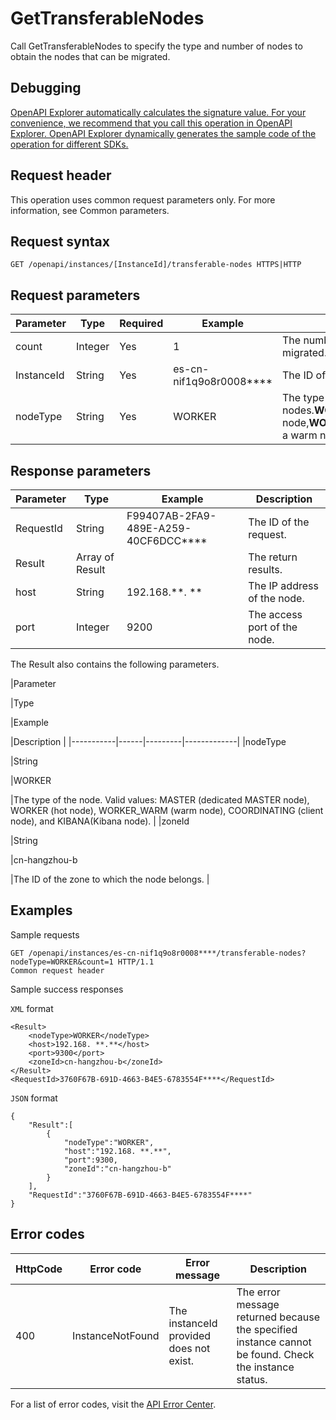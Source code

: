 # GetTransferableNodes

Call GetTransferableNodes to specify the type and number of nodes to obtain the nodes that can be migrated.

## Debugging

[OpenAPI Explorer automatically calculates the signature value. For your convenience, we recommend that you call this operation in OpenAPI Explorer. OpenAPI Explorer dynamically generates the sample code of the operation for different SDKs.](https://api.aliyun.com/#product=elasticsearch&api=GetTransferableNodes&type=ROA&version=2017-06-13)

## Request header

This operation uses common request parameters only. For more information, see Common parameters.

## Request syntax

```
GET /openapi/instances/[InstanceId]/transferable-nodes HTTPS|HTTP
```

## Request parameters

|Parameter|Type|Required|Example|Description|
|---------|----|--------|-------|-----------|
|count|Integer|Yes|1|The number of nodes to be migrated. |
|InstanceId|String|Yes|es-cn-nif1q9o8r0008\*\*\*\*|The ID of the instance. |
|nodeType|String|Yes|WORKER|The type of nodes.**WORKER**represents a hot node,**WORKER\_WARM**represents a warm node. |

## Response parameters

|Parameter|Type|Example|Description|
|---------|----|-------|-----------|
|RequestId|String|F99407AB-2FA9-489E-A259-40CF6DCC\*\*\*\*|The ID of the request. |
|Result|Array of Result| |The return results. |
|host|String|192.168.\*\*. \*\*|The IP address of the node. |
|port|Integer|9200|The access port of the node. |

The Result also contains the following parameters.

|Parameter

|Type

|Example

|Description |
|-----------|------|---------|-------------|
|nodeType

|String

|WORKER

|The type of the node. Valid values: MASTER \(dedicated MASTER node\), WORKER \(hot node\), WORKER\_WARM \(warm node\), COORDINATING \(client node\), and KIBANA\(Kibana node\). |
|zoneId

|String

|cn-hangzhou-b

|The ID of the zone to which the node belongs. |

## Examples

Sample requests

```
GET /openapi/instances/es-cn-nif1q9o8r0008****/transferable-nodes? nodeType=WORKER&count=1 HTTP/1.1
Common request header
```

Sample success responses

`XML` format

```
<Result>
    <nodeType>WORKER</nodeType>
    <host>192.168. **.**</host>
    <port>9300</port>
    <zoneId>cn-hangzhou-b</zoneId>
</Result>
<RequestId>3760F67B-691D-4663-B4E5-6783554F****</RequestId>
```

`JSON` format

```
{
    "Result":[
        {
            "nodeType":"WORKER",
            "host":"192.168. **.**",
            "port":9300,
            "zoneId":"cn-hangzhou-b"
        }
    ],
    "RequestId":"3760F67B-691D-4663-B4E5-6783554F****"
}
```

## Error codes

|HttpCode|Error code|Error message|Description|
|--------|----------|-------------|-----------|
|400|InstanceNotFound|The instanceId provided does not exist.|The error message returned because the specified instance cannot be found. Check the instance status.|

For a list of error codes, visit the [API Error Center](https://error-center.alibabacloud.com/status/product/elasticsearch).

